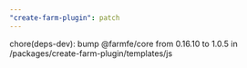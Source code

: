 ```yaml
---
"create-farm-plugin": patch
---
```


chore(deps-dev): bump @farmfe/core from 0.16.10 to 1.0.5 in /packages/create-farm-plugin/templates/js
